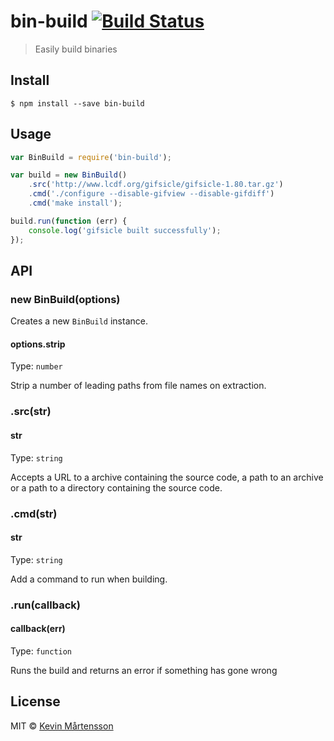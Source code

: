 # bin-build [![Build Status](http://img.shields.io/travis/kevva/bin-build.svg?style=flat)](https://travis-ci.org/kevva/bin-build)

> Easily build binaries


## Install

```
$ npm install --save bin-build
```


## Usage

```js
var BinBuild = require('bin-build');

var build = new BinBuild()
    .src('http://www.lcdf.org/gifsicle/gifsicle-1.80.tar.gz')
    .cmd('./configure --disable-gifview --disable-gifdiff')
    .cmd('make install');

build.run(function (err) {
    console.log('gifsicle built successfully');
});
```


## API

### new BinBuild(options)

Creates a new `BinBuild` instance.

#### options.strip

Type: `number`

Strip a number of leading paths from file names on extraction.

### .src(str)

#### str

Type: `string`

Accepts a URL to a archive containing the source code, a path to an archive or a 
path to a directory containing the source code.

### .cmd(str)

#### str

Type: `string`

Add a command to run when building.

### .run(callback)

#### callback(err)

Type: `function`

Runs the build and returns an error if something has gone wrong


## License

MIT © [Kevin Mårtensson](https://github.com/kevva)
